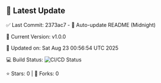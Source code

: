 ## 🚀 Latest Update

✅ Last Commit: 2373ac7 - 🤖 Auto-update README (Midnight)

🌟 Current Version: v1.0.0

📅 Updated on: Sat Aug 23 00:56:54 UTC 2025

💻 Build Status: ![CI/CD Status](https://github.com/SaiAryan1784/wedding_frontend/actions/workflows/update-readme.yml/badge.svg)

⭐️ Stars: 0 | 🍴 Forks: 0
